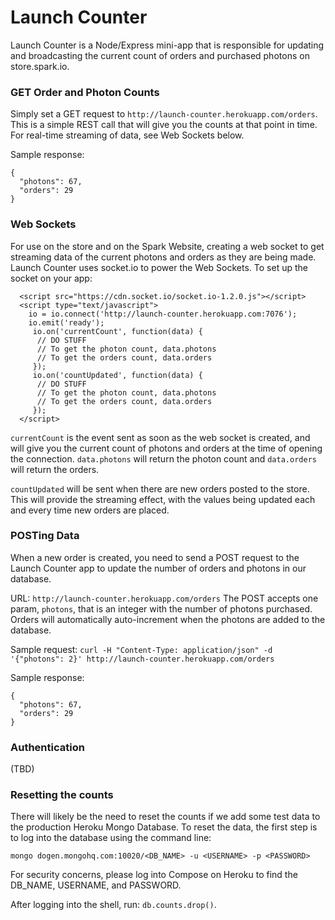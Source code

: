 Launch Counter
==============

Launch Counter is a Node/Express mini-app that is responsible for updating and broadcasting the current count of orders and purchased photons on store.spark.io.

### GET Order and Photon Counts
Simply set a GET request to `http://launch-counter.herokuapp.com/orders`. This is a simple REST call that will give you the counts at that point in time. For real-time streaming of data, see Web Sockets below.

Sample response: 
```
{
  "photons": 67,
  "orders": 29
}
```

### Web Sockets
For use on the store and on the Spark Website, creating a web socket to get streaming data of the current photons and orders as they are being made. Launch Counter uses socket.io to power the Web Sockets. To set up the socket on your app:

```
  <script src="https://cdn.socket.io/socket.io-1.2.0.js"></script>
  <script type="text/javascript">
    io = io.connect('http://launch-counter.herokuapp.com:7076');
    io.emit('ready');
     io.on('currentCount', function(data) {
      // DO STUFF
      // To get the photon count, data.photons
      // To get the orders count, data.orders
     });
     io.on('countUpdated', function(data) {
      // DO STUFF
      // To get the photon count, data.photons
      // To get the orders count, data.orders
     });
  </script>
```
`currentCount` is the event sent as soon as the web socket is created, and will give you the current count of photons and orders at the time of opening the connection. `data.photons` will return the photon count and `data.orders` will return the orders.

`countUpdated` will be sent when there are new orders posted to the store. This will provide the streaming effect, with the values being updated each and every time new orders are placed.


### POSTing Data
When a new order is created, you need to send a POST request to the Launch Counter app to update the number of orders and photons in our database.

URL: `http://launch-counter.herokuapp.com/orders`
The POST accepts one param, `photons`, that is an integer with the number of photons purchased. Orders will automatically auto-increment when the photons are added to the database.

Sample request: `curl -H "Content-Type: application/json" -d '{"photons": 2}' http://launch-counter.herokuapp.com/orders`

Sample response: 
```
{
  "photons": 67,
  "orders": 29
}
```

### Authentication
(TBD)

### Resetting the counts
There will likely be the need to reset the counts if we add some test data to the production Heroku Mongo Database. To reset the data, the first step is to log into the database using the command line:
```
mongo dogen.mongohq.com:10020/<DB_NAME> -u <USERNAME> -p <PASSWORD>
```
For security concerns, please log into Compose on Heroku to find the DB_NAME, USERNAME, and PASSWORD.

After logging into the shell, run: `db.counts.drop()`.

